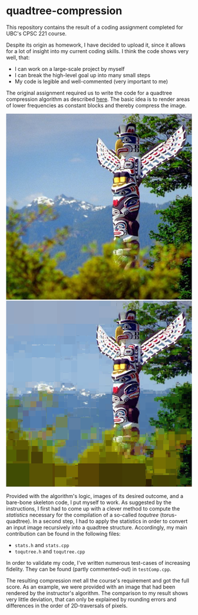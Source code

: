 # quadtree-compression
This repository contains the result of a coding assignment completed for UBC's CPSC 221 course.

Despite its origin as homework, I have decided to upload it, since it allows for a lot of insight into my current coding skills. I think the code shows very well, that:
- I can work on a large-scale project by myself 
- I can break the high-level goal up into many small steps
- My code is legible and well-commented (very important to me)

The original assignment required us to write the code for a quadtree compression algorithm as described [here](https://www.ugrad.cs.ubc.ca/~cs221/2018W2/mps/p3/). The basic idea is to render areas of lower frequencies as constant blocks and thereby compress the image.

![before](./images/stanleySquare.png)
![after](./images/prelim-stanley.05.png)

Provided with the algorithm's logic, images of its desired outcome, and a bare-bone skeleton code, I put myself to work. As suggested by the instructions, I first had to come up with a clever method to compute the _statistics_ necessary for the compilation of a so-called _toqutree_ (torus-quadtree). In a second step, I had to apply the statistics in order to convert an input image recursively into a quadtree structure. Accordingly, my main contribution can be found in the following files:
- `stats.h` and `stats.cpp`
- `toqutree.h` and `toqutree.cpp`

In order to validate my code, I've written numerous test-cases of increasing fidelity. They can be found (partly commented-out) in `testComp.cpp`.

The resulting compression met all the course's requirement and got the full score. As an example, we were provided with an image that had been rendered by the instructor's algorithm. The comparison to my result shows very little deviation, that can only be explained by rounding errors and differences in the order of 2D-traversals of pixels.

